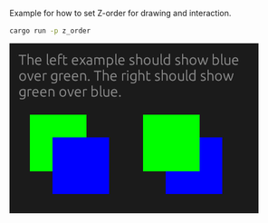 Example for how to set Z-order for drawing and interaction.

```sh
cargo run -p z_order
```

![](screenshot.png)
